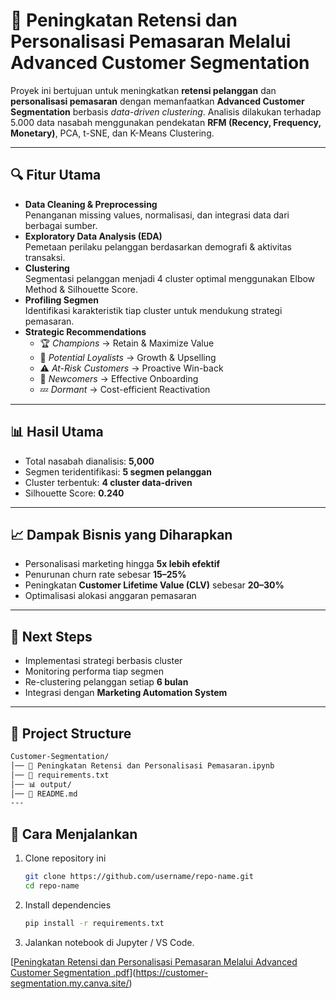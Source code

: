 # 🎯 Peningkatan Retensi dan Personalisasi Pemasaran Melalui Advanced Customer Segmentation  

Proyek ini bertujuan untuk meningkatkan **retensi pelanggan** dan **personalisasi pemasaran** dengan memanfaatkan **Advanced Customer Segmentation** berbasis *data-driven clustering*. Analisis dilakukan terhadap 5.000 data nasabah menggunakan pendekatan **RFM (Recency, Frequency, Monetary)**, PCA, t-SNE, dan K-Means Clustering.  

---

## 🔍 Fitur Utama
- **Data Cleaning & Preprocessing**  
  Penanganan missing values, normalisasi, dan integrasi data dari berbagai sumber.  
- **Exploratory Data Analysis (EDA)**  
  Pemetaan perilaku pelanggan berdasarkan demografi & aktivitas transaksi.  
- **Clustering**  
  Segmentasi pelanggan menjadi 4 cluster optimal menggunakan Elbow Method & Silhouette Score.  
- **Profiling Segmen**  
  Identifikasi karakteristik tiap cluster untuk mendukung strategi pemasaran.  
- **Strategic Recommendations**  
  - 🏆 *Champions* → Retain & Maximize Value  
  - 🚀 *Potential Loyalists* → Growth & Upselling  
  - ⚠️ *At-Risk Customers* → Proactive Win-back  
  - 🌱 *Newcomers* → Effective Onboarding  
  - 💤 *Dormant* → Cost-efficient Reactivation  

---

## 📊 Hasil Utama
- Total nasabah dianalisis: **5,000**  
- Segmen teridentifikasi: **5 segmen pelanggan**  
- Cluster terbentuk: **4 cluster data-driven**  
- Silhouette Score: **0.240**  

---

## 📈 Dampak Bisnis yang Diharapkan
- Personalisasi marketing hingga **5x lebih efektif**  
- Penurunan churn rate sebesar **15–25%**  
- Peningkatan **Customer Lifetime Value (CLV)** sebesar **20–30%**  
- Optimalisasi alokasi anggaran pemasaran  

---

## 🔮 Next Steps
- Implementasi strategi berbasis cluster  
- Monitoring performa tiap segmen  
- Re-clustering pelanggan setiap **6 bulan**  
- Integrasi dengan **Marketing Automation System**  

---

## 📂 Project Structure

```bash
Customer-Segmentation/
│── 📜 Peningkatan Retensi dan Personalisasi Pemasaran.ipynb  
│── 📜 requirements.txt                                       
│── 📊 output/                                                
│── 📄 README.md                                              
---
```
## 🚀 Cara Menjalankan
1. Clone repository ini  
   ```bash
   git clone https://github.com/username/repo-name.git
   cd repo-name
2. Install dependencies  
   ```bash
   pip install -r requirements.txt
3. Jalankan notebook di Jupyter / VS Code.

[[Peningkatan Retensi dan Personalisasi Pemasaran Melalui Advanced Customer Segmentation .pdf](https://github.com/user-attachments/files/22509625/Peningkatan.Retensi.dan.Personalisasi.Pemasaran.Melalui.Advanced.Customer.Segmentation.pdf)](https://customer-segmentation.my.canva.site/)

